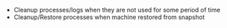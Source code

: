 - Cleanup processes/logs when they are not used for some period of time
- Cleanup/Restore processes when machine restored from snapshot
